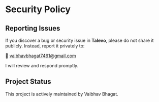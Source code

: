# Security Policy

## Reporting Issues

If you discover a bug or security issue in **Talevo**, please do not share it publicly. Instead, report it privately to:

📧 vaibhavbhagat7461@gmail.com

I will review and respond promptly.

## Project Status

This project is actively maintained by Vaibhav Bhagat.
